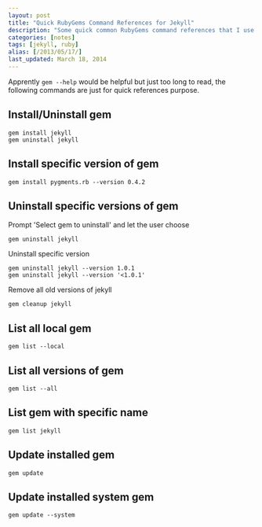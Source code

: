 ```yaml
---
layout: post
title: "Quick RubyGems Command References for Jekyll"
description: "Some quick common RubyGems command references that I use for maintaining my Jekyll site 'yizeng.me'."
categories: [notes]
tags: [jekyll, ruby]
alias: [/2013/05/17/]
last_updated: March 18, 2014
---
```

Apprently `gem --help` would be helpful but just too long to read, the following commands are just for quick references purpose.

## Install/Uninstall gem

	gem install jekyll
	gem uninstall jekyll

## Install specific version of gem

	gem install pygments.rb --version 0.4.2

## Uninstall specific versions of gem

Prompt 'Select gem to uninstall' and let the user choose

	gem uninstall jekyll

Uninstall specific version

	gem uninstall jekyll --version 1.0.1
	gem uninstall jekyll --version '<1.0.1'

Remove all old versions of jekyll

	gem cleanup jekyll

## List all local gem

	gem list --local

## List all versions of gem

	gem list --all

## List gem with specific name

	gem list jekyll

## Update installed gem

	gem update

## Update installed system gem

	gem update --system
